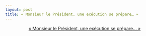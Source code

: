 ```yaml
---
layout: post
title: « Monsieur le Président, une exécution se prépare… »
---
```


<center>
<a href="http://www.mediapart.fr/journal/france/271213/monsieur-le-president-une-execution-se-prepare">« Monsieur le Président, une exécution se prépare… »</a>
</center>
